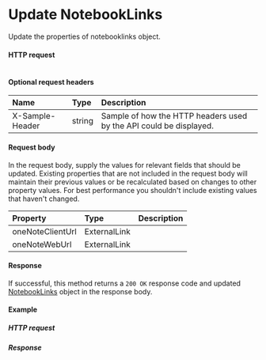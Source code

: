 # Update NotebookLinks

Update the properties of notebooklinks object.
#### HTTP request
```http

```

#### Optional request headers
| Name       | Type | Description|
|:-----------|:------|:----------|
| X-Sample-Header  | string  | Sample of how the HTTP headers used by the API could be displayed.|

#### Request body
In the request body, supply the values for relevant fields that should be updated. Existing properties that are not included in the request body will maintain their previous values or be recalculated based on changes to other property values. For best performance you shouldn't include existing values that haven't changed.

| Property	   | Type	|Description|
|:---------------|:--------|:----------|
|oneNoteClientUrl|ExternalLink||
|oneNoteWebUrl|ExternalLink||

#### Response
If successful, this method returns a `200 OK` response code and updated [NotebookLinks](../resources/notebooklinks.md) object in the response body.
#### Example
##### HTTP request
##### Response
